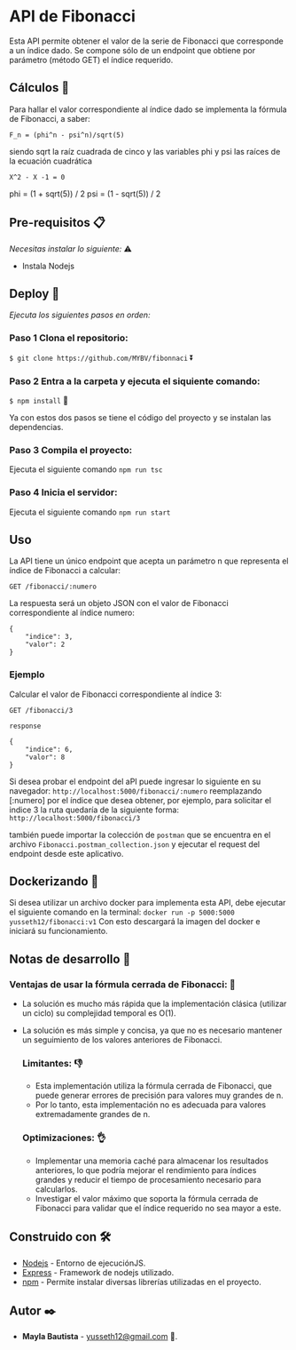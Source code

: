# API de Fibonacci

Esta API permite obtener el valor de la serie de Fibonacci que corresponde a un índice dado.
Se compone sólo de un endpoint que obtiene por parámetro (método GET) el índice requerido.


## Cálculos 🔣

Para hallar el valor correspondiente al índice dado se implementa la fórmula de Fibonacci, a saber:

   ``F_n = (phi^n - psi^n)/sqrt(5)``

siendo sqrt la raíz cuadrada de cinco y las variables phi y psi las raíces de la ecuación cuadrática 

   ```X^2 - X -1 = 0```

phi = (1 + sqrt(5)) / 2
psi = (1 - sqrt(5)) / 2

## Pre-requisitos 📋

_Necesitas instalar lo siguiente:_ ⚠️

* Instala Nodejs

## Deploy 🚀
_Ejecuta los siguientes pasos en orden:_

### Paso 1 Clona el repositorio: 

  ```$ git clone https://github.com/MYBV/fibonnaci``` ⏬

### Paso 2 Entra a la carpeta y ejecuta el siquiente comando: 

  ```$ npm install``` 📂	

Ya con estos dos pasos se tiene el código del proyecto y se instalan las dependencias.

### Paso 3 Compila el proyecto:

Ejecuta el siguiente comando
   ```npm run tsc```

### Paso 4 Inicia el servidor:
Ejecuta el siguiente comando
   ```npm run start```



## Uso
    
   La API tiene un único endpoint que acepta un parámetro n que representa el índice de Fibonacci a calcular:

   ```GET /fibonacci/:numero```


   La respuesta será un objeto JSON con el valor de Fibonacci correspondiente al índice numero:

    {
        "indice": 3,
        "valor": 2
    }

   ### Ejemplo

   Calcular el valor de Fibonacci correspondiente al índice 3:

   ```GET /fibonacci/3```

   ```response```

    {
        "indice": 6,
        "valor": 8
    }

   Si desea probar el endpoint del aPI puede ingresar lo siguiente en su navegador:
   ```http://localhost:5000/fibonacci/:numero```
   reemplazando [:numero] por el índice que desea obtener, por ejemplo, para solicitar el indice 3 la ruta quedaría de la siguiente forma: 
   ```http://localhost:5000/fibonacci/3```

   también puede importar la colección de ```postman``` que se encuentra en el archivo ```Fibonacci.postman_collection.json``` y ejecutar el request del endpoint desde este aplicativo.

## Dockerizando 🐋

Si desea utilizar un archivo docker para implementa esta API, debe ejecutar el siguiente comando en la terminal:
   ```docker run -p 5000:5000 yusseth12/fibonacci:v1```
Con esto descargará la imagen del docker e iniciará su funcionamiento.

## Notas de desarrollo 📝

   ### Ventajas de usar la fórmula cerrada de Fibonacci: 💪

* La solución es mucho más rápida que la implementación clásica (utilizar un ciclo) su complejidad temporal es O(1).
* La solución es más simple y concisa, ya que no es necesario mantener un seguimiento de los valores anteriores de Fibonacci.

   ### Limitantes: 👎

   * Esta implementación utiliza la fórmula cerrada de Fibonacci, que puede generar errores de precisión para valores muy grandes de n. 
   * Por lo tanto, esta implementación no es adecuada para valores extremadamente grandes de n.

   ### Optimizaciones: 👌

   * Implementar una memoria caché para almacenar los resultados anteriores, lo que podría mejorar el rendimiento para índices grandes y reducir el tiempo de procesamiento necesario para calcularlos.
   * Investigar el valor máximo que soporta la fórmula cerrada de Fibonacci para validar que el índice requerido no sea mayor a este.


## Construido con 🛠️

* [Nodejs](https://nodejs.org) - Entorno de ejecuciónJS.
* [Express](https://expressjs.com/) - Framework de nodejs utilizado.
* [npm](https://www.npmjs.com/) - Permite instalar diversas librerías utilizadas en el proyecto.

## Autor ✒️

* **Mayla Bautista** - [yusseth12@gmail.com](#des_Mayla) 👤.